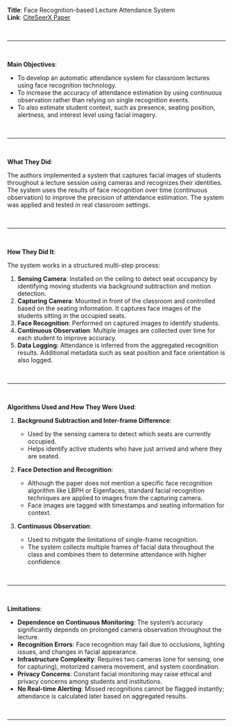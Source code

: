 **Title**: Face Recognition-based Lecture Attendance System  
**Link**: [CiteSeerX Paper](https://citeseerx.ist.psu.edu/document?repid=rep1&type=pdf&doi=4b6811cd2a7a6924fed4967c2b755c0942ca5351)

<br>

___

<br>

**Main Objectives**:

- To develop an automatic attendance system for classroom lectures using face recognition technology.
- To increase the accuracy of attendance estimation by using continuous observation rather than relying on single recognition events.
- To also estimate student context, such as presence, seating position, alertness, and interest level using facial imagery.

<br>

___

<br>

**What They Did**:

The authors implemented a system that captures facial images of students throughout a lecture session using cameras and recognizes their identities. The system uses the results of face recognition over time (continuous observation) to improve the precision of attendance estimation. The system was applied and tested in real classroom settings.

<br>

___

<br>

**How They Did It**:

The system works in a structured multi-step process:

1. **Sensing Camera**: Installed on the ceiling to detect seat occupancy by identifying moving students via background subtraction and motion detection.
2. **Capturing Camera**: Mounted in front of the classroom and controlled based on the seating information. It captures face images of the students sitting in the occupied seats.
3. **Face Recognition**: Performed on captured images to identify students.
4. **Continuous Observation**: Multiple images are collected over time for each student to improve accuracy.
5. **Data Logging**: Attendance is inferred from the aggregated recognition results. Additional metadata such as seat position and face orientation is also logged.

<br>

___

<br>

**Algorithms Used and How They Were Used**:

1. **Background Subtraction and Inter-frame Difference**:
   - Used by the sensing camera to detect which seats are currently occupied.
   - Helps identify active students who have just arrived and where they are seated.

2. **Face Detection and Recognition**:
   - Although the paper does not mention a specific face recognition algorithm like LBPH or Eigenfaces, standard facial recognition techniques are applied to images from the capturing camera.
   - Face images are tagged with timestamps and seating information for context.

3. **Continuous Observation**:
   - Used to mitigate the limitations of single-frame recognition.
   - The system collects multiple frames of facial data throughout the class and combines them to determine attendance with higher confidence.

<br>

___

<br>

**Limitations**:

- **Dependence on Continuous Monitoring**: The system’s accuracy significantly depends on prolonged camera observation throughout the lecture.
- **Recognition Errors**: Face recognition may fail due to occlusions, lighting issues, and changes in facial appearance.
- **Infrastructure Complexity**: Requires two cameras (one for sensing, one for capturing), motorized camera movement, and system coordination.
- **Privacy Concerns**: Constant facial monitoring may raise ethical and privacy concerns among students and institutions.
- **No Real-time Alerting**: Missed recognitions cannot be flagged instantly; attendance is calculated later based on aggregated results.

<br>

___

<br>

